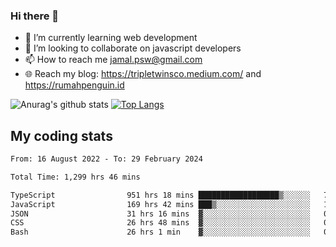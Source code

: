### Hi there 👋

<!--
**padepokanpenguin/padepokanpenguin** is a ✨ _special_ ✨ repository because its `README.md` (this file) appears on your GitHub profile.
-->

- 🌱 I’m currently learning  web development
- 👯 I’m looking to collaborate on javascript developers
- 📫 How to reach me jamal.psw@gmail.com
- 🌐 Reach my blog:
   https://tripletwinsco.medium.com/ and
   https://rumahpenguin.id

![Anurag's github stats](https://github-readme-stats.vercel.app/api?username=padepokanpenguin&count_private=true&disable_animations=false&show_icons=true&theme=default)
[![Top Langs](https://github-readme-stats.vercel.app/api/top-langs/?username=padepokanpenguin&theme=default&layout=compact)](https://github.com/padepokanpenguin)

## My coding stats

<!--START_SECTION:waka-->

```txt
From: 16 August 2022 - To: 29 February 2024

Total Time: 1,299 hrs 46 mins

TypeScript                951 hrs 18 mins ██████████████████▒░░░░░░   73.19 %
JavaScript                169 hrs 42 mins ███▒░░░░░░░░░░░░░░░░░░░░░   13.06 %
JSON                      31 hrs 16 mins  ▓░░░░░░░░░░░░░░░░░░░░░░░░   02.41 %
CSS                       26 hrs 48 mins  ▓░░░░░░░░░░░░░░░░░░░░░░░░   02.06 %
Bash                      26 hrs 1 min    ▓░░░░░░░░░░░░░░░░░░░░░░░░   02.00 %
```

<!--END_SECTION:waka-->


